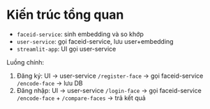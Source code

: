 # Kiến trúc tổng quan

- `faceid-service`: sinh embedding và so khớp
- `user-service`: gọi faceid-service, lưu user+embedding
- `streamlit-app`: UI gọi user-service

Luồng chính:
1. Đăng ký: UI -> user-service `/register-face` -> gọi faceid-service `/encode-face` -> lưu DB
2. Đăng nhập: UI -> user-service `/login-face` -> gọi faceid-service `/encode-face` + `/compare-faces` -> trả kết quả
